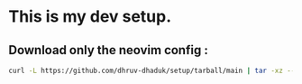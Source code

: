 # This is my dev setup.

## Download only the neovim config :
```bash
curl -L https://github.com/dhruv-dhaduk/setup/tarball/main | tar -xz --strip-components=3 --wildcards */dotfiles/.config/nvim
```
